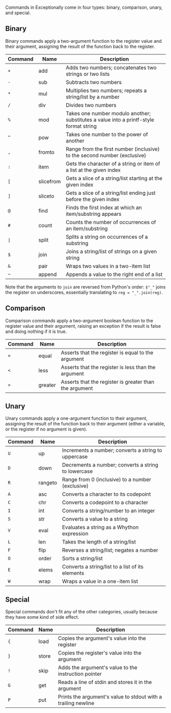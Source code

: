 Commands in Exceptionally come in four types: binary, comparison, unary, and special.

## Binary

Binary commands apply a two-argument function to the register value and their argument, assigning the result of the function back to the register.

Command | Name      | Description
--------|-----------|------------
`+`     | add       | Adds two numbers; concatenates two strings or two lists
`-`     | sub       | Subtracts two numbers
`*`     | mul       | Multiplies two numbers; repeats a string/list by a number
`/`     | div       | Divides two numbers
`%`     | mod       | Takes one number modulo another; substitutes a value into a printf-style format string
`^`     | pow       | Takes one number to the power of another
`,`     | fromto    | Range from the first number (inclusive) to the second number (exclusive)
`:`     | item      | Gets the character of a string or item of a list at the given index
`[`     | slicefrom | Gets a slice of a string/list starting at the given index
`]`     | sliceto   | Gets a slice of a string/list ending just before the given index
`@`     | find      | Finds the first index at which an item/substring appears
`#`     | count     | Counts the number of occurrences of an item/substring
`\|`    | split     | Splits a string on occurrences of a substring
`$`     | join      | Joins a string/list of strings on a given string
`&`     | pair      | Wraps two values in a two-item list
`~`     | append    | Appends a value to the right end of a list

Note that the arguments to `join` are reversed from Python's order: `$"_"` joins the register on underscores, essentially translating to `reg = "_".join(reg)`.

## Comparison

Comparison commands apply a two-argument boolean function to the register value and their argument, raising an exception if the result is false and doing nothing if it is true.

Command | Name      | Description
--------|-----------|------------
`=`     | equal     | Asserts that the register is equal to the argument
`<`     | less      | Asserts that the register is less than the argument
`>`     | greater   | Asserts that the register is greater than the argument

## Unary

Unary commands apply a one-argument function to their argument, assigning the result of the function back to their argument (either a variable, or the register if no argument is given).

Command | Name      | Description
--------|-----------|------------
`U`     | up        | Increments a number; converts a string to uppercase
`D`     | down      | Decrements a number; converts a string to lowercase
`R`     | rangeto   | Range from 0 (inclusive) to a number (exclusive)
`A`     | asc       | Converts a character to its codepoint
`C`     | chr       | Converts a codepoint to a character
`I`     | int       | Converts a string/number to an integer
`S`     | str       | Converts a value to a string
`V`     | eval      | Evaluates a string as a Whython expression
`L`     | len       | Takes the length of a string/list
`F`     | flip      | Reverses a string/list; negates a number
`O`     | order     | Sorts a string/list
`E`     | elems     | Converts a string/list to a list of its elements
`W`     | wrap      | Wraps a value in a one-item list

## Special

Special commands don't fit any of the other categories, usually because they have some kind of side effect.

Command | Name      | Description
--------|-----------|------------
`{`     | load      | Copies the argument's value into the register
`}`     | store     | Copies the register's value into the argument
`!`     | skip      | Adds the argument's value to the instruction pointer
`G`     | get       | Reads a line of stdin and stores it in the argument
`P`     | put       | Prints the argument's value to stdout with a trailing newline

